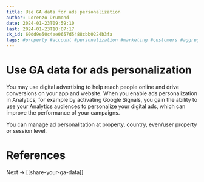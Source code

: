 ```yaml
---
title: Use GA data for ads personalization
author: Lorenzo Drumond
date: 2024-01-23T09:59:10
last: 2024-01-23T10:07:17
zk_id: 60dd9e50c4ee0657d5488cbb0224b3fa
tags: #property #account #personalization #marketing #customers #aggregated #privacy #website #reports #scope #sales #conditions #audience #valuable #data_stream #google #segment #dynamic #time #advertising #sequence #ga4 #mobile #models #static #data #tag #analytics
---
```



# Use GA data for ads personalization
You may use digital advertising to help reach people online and drive conversions on your app and website. When you enable ads personalization in Analytics, for example by activating Google Signals, you gain the ability to use your Analytics audiences to personalize your digital ads, which can improve the performance of your campaigns.

You can manage ad personalitation at property, country, even/user property or session level.

# References

Next -> [[share-your-ga-data]]
